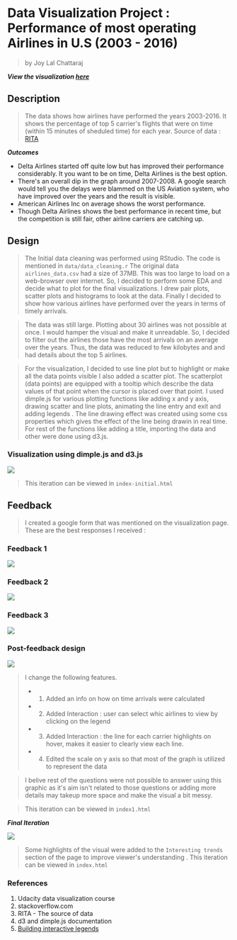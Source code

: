 # Data Visualization Project : Performance of most operating Airlines in U.S (2003 - 2016)

> by Joy Lal Chattaraj

***View the visualization <a href = "http://airlinesdimpleviz.bitballoon.com/" target="_blank"> here </a>***

## Description

> The data shows how airlines have performed the years 2003-2016. It shows the percentage of top 5 carrier's flights that were on time (within 15 minutes of sheduled time) for each year. Source of data : <a href = "http://www.transtats.bts.gov/OT_Delay/OT_DelayCause1.asp?pn=1" target="_blank">RITA</a>

***Outcomes***
<ul>
<li>Delta Airlines started off quite low but has improved their performance considerably. It you want to be on time, Delta Airlines is the best option.</li>
<li>There's an overall dip in the graph around 2007-2008. A google search would tell you the delays were blammed on the US Aviation system, who have improved over the years and the result is visible.
</li>
<li>American Airlines Inc on average shows the worst performance.</li>	
<li>Though Delta Airlines shows the best performance in recent time, but the competition is still fair, other airline carriers are catching up. </li>
</ul>

## Design

>The Initial data cleaning was performed using RStudio. The code is mentioned in `data/data_cleaning.r` The original data `airlines_data.csv` had a size of 37MB. This was too large to load on a web-browser over internet. So, I decided to perform some EDA and decide what to plot for the final visualizations. I drew pair plots, scatter plots and histograms to look at the data. Finally I decided to show how various airlines have performed over the years in terms of timely arrivals.

> The data was still large. Plotting about 30 airlines was not possible at once. I would hamper the visual and make it unreadable. So, I decided to filter out the airlines those have the most arrivals on an average over the years. Thus, the data was reduced to few kilobytes and and had details about the top 5 airlines. 

>For the visualization, I decided to use line plot but to highlight or make all the data points visible I also added a scatter plot. The scatterplot (data points) are equipped with a tooltip which describe the data values of that point when the cursor is placed over that point. I used dimple.js for various plotting functions like adding x and y axis, drawing scatter and line plots, animating the line entry and exit and adding legends . The line drawing effect was created using some css properties which gives the effect of the line being drawin in real time. For rest of the functions like adding a title, importing the data and other were done using d3.js.

### Visualization using dimple.js and d3.js

![](img/vis-initial.jpg)

> This iteration can be viewed in `index-initial.html`


## Feedback

> I created a google form that was mentioned on the visualization page. These are the best responses I received :

### Feedback 1

![](img/feedback1.jpg)

### Feedback 2

![](img/feedback2.jpg)

### Feedback 3

![](img/feedback3.jpg)


### Post-feedback design

![](img/vis-final.jpg)

> I change the following features. 
>* 1. Added an info on how on time arrivals were calculated
>* 2. Added Interaction : user can select whic airlines to view by clicking on the legend
>* 3. Added Interaction : the line for each carrier highlights on hover, makes it easier to clearly view each line.
>* 4. Edited the scale on y axis so that most of the graph is utilized to represent the data

> I belive rest of the questions were not possible to answer using this graphic as it's aim isn't related to those questions or adding more details may takeup more space and make the visual a bit messy.

> This iteration can be viewed in `index1.html`

***Final Iteration***

![](img/vis-final-final.jpg)

> Some highlights of the visual were added to the `Interesting trends` section of the page to improve viewer's understanding .
> This iteration can be viewed in `index.html`

### References

1. Udacity data visualization course
2. stackoverflow.com
3. RITA - The source of data
4. d3 and dimple.js documentation
5. <a href = "http://dimplejs.org/advanced_examples_viewer.html?id=advanced_interactive_legends" target="_blank">Building interactive legends</a>
